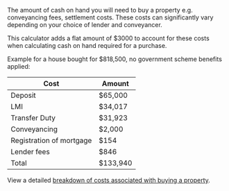 The amount of cash on hand you will need to buy a property e.g. conveyancing fees, settlement costs. These costs can significantly vary depending on your choice of lender and conveyancer.

This calculator adds a flat amount of $3000 to account for these costs when calculating cash on hand required for a purchase.

Example for a house bought for $818,500, no government scheme benefits applied:

<table>
  <thead >
    <tr>
      <th>Cost</th>
      <th>Amount</th>
    </tr>
  </thead>
  <tbody >
    <tr>
      <td>Deposit</td>
      <td>$65,000</td>
    </tr>
    <tr>
      <td>LMI</td>
      <td>$34,017</td>
    </tr>
    <tr>
      <td>Transfer Duty</td>
      <td>$31,923</td>
    </tr>
    <tr>
      <td>Conveyancing</td>
      <td>$2,000</td>
    </tr>
    <tr>
      <td>Registration of mortgage</td>
      <td>$154</td>
    </tr>
    <tr>
      <td>Lender fees</td>
      <td>$846</td>
    </tr>
    <tr>
      <td>Total</td>
      <td>$133,940</td>
    </tr>
  </tbody>
</table>

View a detailed [breakdown of costs associated with buying a property](https://www.nsw.gov.au/housing-and-construction/buying-and-selling-property/buying-residential-property-nsw/planning-your-finances/costs-when-buying-a-home).

